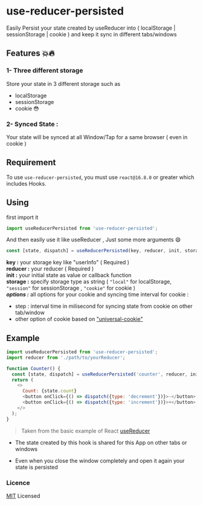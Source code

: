 # use-reducer-persisted

Easily Persist your state created by useReducer into ( localStorage | sessionStorage | cookie ) and keep it sync in different tabs/windows

## Features :boom::fire:
<h3>1- Three different storage</h3> Store your state in 3 different storage such as

- localStorage
- sessionStorage
- cookie :flushed:
<h3>2- Synced State :</h3>
 Your state will be synced at all Window/Tap for a same browser ( even in cookie ) 


## Requirement
To use `use-reducer-persisted`, you must use `react@16.8.0` or greater which includes Hooks.

<h2>Using</h2>

first import it

```javascript
import useReducerPersisted from 'use-reducer-persisted';
```

And then easily use it like useReducer , Just some more arguments :smile:

```javascript
const [state, dispatch] = useReducerPersisted(key, reducer, init, storage, options);
```
****key :**** your storage key  like "userInfo" ( Required )  
****reducer :**** your reducer ( Required )  
****init :**** your initial state as value or callback function  
****storage :**** specify storage type as string ( `"local"` for localStorage, `"session"` for sessionStorage , `"cookie"` for cookie )  
***options :*** all options for your cookie and syncing time interval for cookie :  
  - step : interval time in milisecond for syncing state from cookie on other tab/window
  - other option of cookie based on ["universal-cookie"](https://www.npmjs.com/package/universal-cookie)




<h2> Example </h2>

```javascript
import useReducerPersisted from 'use-reducer-persisted';
import reducer from './path/to/yourReducer';

function Counter() {
  const [state, dispatch] = useReducerPersisted('counter', reducer, initialState);
  return (
    <>
      Count: {state.count}
      <button onClick={() => dispatch({type: 'decrement'})}>-</button>
      <button onClick={() => dispatch({type: 'increment'})}>+</button>
    </>
  );
}
```
> Taken from the basic example of React [useReducer](https://reactjs.org/docs/hooks-reference.html#usereducer)


- The state created by this hook is shared for this App on other tabs or windows

- Even when you close the window completely and open it again your state is persisted

### Licence 
 [MIT](https://github.com/khakestani/use-reducer-persisted/blob/main/LICENSE) Licensed
